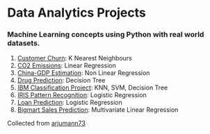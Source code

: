 # Data Analytics Projects

### Machine Learning concepts using Python with real world datasets.

1. [Customer Churn](https://github.com/arjunmann73/Machine-Learning/tree/master/Customer%20Churn): K Nearest Neighbours
2. [CO2 Emissions](https://github.com/arjunmann73/Machine-Learning/tree/master/CO2%20Emissions): Linear Regression
3. [China-GDP Estimation](https://github.com/arjunmann73/Machine-Learning/tree/master/China%20GDP%20Estimation): Non Linear Regression
4. [Drug Prediction](https://github.com/arjunmann73/Machine-Learning/tree/master/Drug%20Prediction): Decision Tree
5. [IBM Classification Project](https://github.com/arjunmann73/Machine-Learning/tree/master/IBM%20Classification%20Project): KNN, SVM, Decision Tree
6. [IRIS Pattern Recognition](https://github.com/arjunmann73/Data-Analytics-Projects/tree/master/IRIS%20Pattern%20Recognition): Logistic Regression
7. [Loan Prediction](https://github.com/arjunmann73/Data-Analytics-Projects/tree/master/Loan%20Prediction): Logistic Regression
8. [Bigmart Sales Prediction](https://github.com/arjunmann73/Data-Analytics-Projects/tree/master/Bigmart%20Sales%20Prediction): Multivariate Linear Regression

Collected from [arjumann73](https://github.com/arjunmann73/Data-Analytics-Projects)
